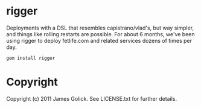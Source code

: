 rigger
======

Deployments with a DSL that resembles capistrano/vlad's, but way simpler, and things like rolling restarts are possible. For about 6 months, we've been using rigger to deploy fetlife.com and related services dozens of times per day.

    gem install rigger

Copyright
=========

Copyright (c) 2011 James Golick. See LICENSE.txt for
further details.

